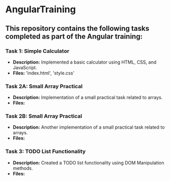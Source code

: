 # AngularTraining  
## This repository contains the following tasks completed as part of the Angular training:  

### Task 1: Simple Calculator  
- **Description:** Implemented a basic calculator using HTML, CSS, and JavaScript.  
- **Files:** 'index.html', 'style.css'  

### Task 2A: Small Array Practical  
- **Description:** Implementation of a small practical task related to arrays.  
- **Files:**  

### Task 2B: Small Array Practical  
- **Description:** Another implementation of a small practical task related to arrays.  
- **Files:**  

### Task 3: TODO List Functionality  
- **Description:** Created a TODO list functionality using DOM Manipulation methods.  
- **Files:**  
